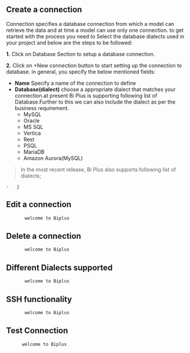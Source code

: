 ## Create  a connection 

 Connection specifies a database connection from which a model can retrieve the data and at time a model can use only one connection. to get started with the process you need to Select the database dialects used in your project and below are the steps to be followed:
 
**1.** Click on Database Section to setup a database connection.

**2.** Click on +New connection button to start setting up the connection to database. in general, you specify the below mentioned fields:
- **Name** Specify a name of the connection to define
- **Database(dialect)** choose a appropriate dialect that matches your connection.at present Bi Plus is supporting following list of Database.Further to this we can also include the dialect as per the business requirement.
  - MySQL
  - Oracle
  - MS SQL
   - Vertica
  - Rest
  - PSQL
  - MariaDB
  - Amazon Aurora(MySQL)
>In the most recent release, Bi Plus also supports following list of dialects;


    -   j
     
## Edit a connection

           welcome to Biplus

## Delete a connection

           welcome to Biplus

## Different Dialects supported

           welcome to Biplus

## SSH functionality

           welcome to Biplus

## Test Connection

          welcome to Biplus
<!--stackedit_data:
eyJoaXN0b3J5IjpbLTE1OTg5NzgxODgsMjA1MzI3NTMxNCwtMT
c1MDI4NzY1M119
-->